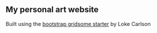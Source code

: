 ## My personal art website

Built using the [bootstrap gridsome starter](https://gridsome.org/starters/bootstrap-starter) by Loke Carlson
